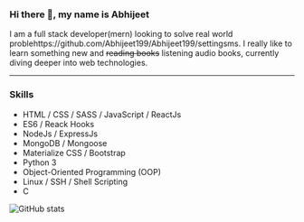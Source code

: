 ### Hi there 👋, my name is Abhijeet
I am a full stack developer(mern) looking to solve real world problehttps://github.com/Abhijeet199/Abhijeet199/settingsms. I really like to learn something new and ~~reading books~~ listening audio books, currently diving deeper into web technologies.

---
### Skills
- HTML / CSS / SASS / JavaScript / ReactJs
- ES6 / Reack Hooks
- NodeJs / ExpressJs
- MongoDB / Mongoose
- Materialize CSS / Bootstrap
- Python 3
- Object-Oriented Programming (OOP)
- Linux / SSH / Shell Scripting
- C

![GitHub stats](https://github-readme-stats.vercel.app/api?username=Abhijeet199&show_icons=true)  
